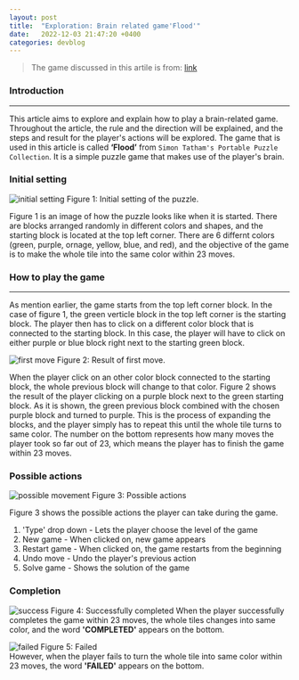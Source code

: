 ```yaml
---
layout: post
title:  "Exploration: Brain related game'Flood'"
date:   2022-12-03 21:47:20 +0400
categories: devblog
---
```


> The game discussed in this artile is from: [link](https://www.chiark.greenend.org.uk/~sgtatham/puzzles/)

### Introduction

---
This article aims to explore and explain how to play a brain-related game. Throughout the article, the rule and the direction will be explained, and the steps and result for the player's actions will be explored. The game that is used in this article is called **‘Flood’** from `Simon Tatham's Portable Puzzle Collection`. It is a simple puzzle game that makes use of the player's brain.

### Initial setting

![initial setting](https://upload.wikimedia.org/wikipedia/commons/0/0d/Flood_2022-12-03_at_10.19.08_PM.png)
Figure 1: Initial setting of the puzzle.

Figure 1 is an image of how the puzzle looks like when it is started. There are blocks arranged randomly in different colors and shapes, and the starting block is located at the top left corner. There are 6 differnt colors (green, purple, ornage, yellow, blue, and red), and the objective of the game is to make the whole tile into the same color within 23 moves.

### How to play the game

---
As mention earlier, the game starts from the top left corner block. In the case of figure 1, the green verticle block in the top left corner is the starting block. The player then has to click on a different color block that is connected to the starting block. In this case, the player will have to click on either purple or blue block right next to the starting green block.

![first move](https://upload.wikimedia.org/wikipedia/commons/6/67/First_2022-12-04_at_2.37.43_PM.png)
Figure 2: Result of first move.

When the player click on an other color block connected to the starting block, the whole previous block will change to that color. Figure 2 shows the result of the player clicking on a purple block next to the green starting block. As it is shown, the green previous block combined with the chosen purple block and turned to purple. This is the process of expanding the blocks, and the player simply has to repeat this until the whole tile turns to same color. The number on the bottom represents how many moves the player took so far out of 23, which means the player has to finish the game within 23 moves.

### Possible actions

![possible movement](https://upload.wikimedia.org/wikipedia/commons/5/5e/Movement_2022-12-04_at_3.07.56_PM.png)
Figure 3: Possible actions

Figure 3 shows the possible actions the player can take during the game.

1. 'Type' drop down - Lets the player choose the level of the game
2. New game - When clicked on, new game appears
3. Restart game - When clicked on, the game restarts from the beginning
4. Undo move - Undo the player's previous action
5. Solve game - Shows the solution of the game

### Completion

![success](https://upload.wikimedia.org/wikipedia/commons/9/94/Complete_2022-12-04_at_3.31.20_PM.png)
Figure 4: Successfully completed
When the player successfully completes the game within 23 moves, the whole tiles changes into same color, and the word **'COMPLETED'** appears on the bottom.

![failed](https://upload.wikimedia.org/wikipedia/commons/8/8c/Fail_2022-12-04_at_3.27.39_PM.png)
Figure 5: Failed  
However, when the player fails to turn the whole tile into same color within 23 moves, the word **'FAILED'** appears on the bottom.
